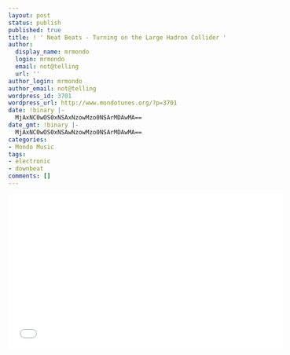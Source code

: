 ```yaml
---
layout: post
status: publish
published: true
title: ! ' Neat Beats - Turning on the Large Hadron Collider '
author:
  display_name: mrmondo
  login: mrmondo
  email: not@telling
  url: ''
author_login: mrmondo
author_email: not@telling
wordpress_id: 3701
wordpress_url: http://www.mondotunes.org/?p=3701
date: !binary |-
  MjAxNC0wOS0xNSAxNzowMzo0NSArMDAwMA==
date_gmt: !binary |-
  MjAxNC0wOS0xNSAwNzowMzo0NSArMDAwMA==
categories:
- Mondo Music
tags:
- electronic
- downbeat
comments: []
---
```

<iframe width="560" height="315" src="//www.youtube.com/embed/nP-B3OSrJSE" frameborder="0"> </iframe>
